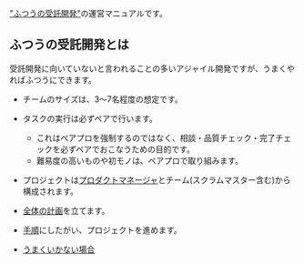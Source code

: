 ["ふつうの受託開発"](http://www.slideshare.net/kawasima/ss-15118922)の運営マニュアルです。

## ふつうの受託開発とは

受託開発に向いていないと言われることの多いアジャイル開発ですが、うまくやればふつうにできます。

- チームのサイズは、3～7名程度の想定です。
- タスクの実行は必ずペアで行います。
   - これはペアプロを強制するのではなく、相談・品質チェック・完了チェックを必ずペアでおこなうための目的です。
   - 難易度の高いものや初モノは、ペアプロで取り組みます。
- プロジェクトは[プロダクトマネージャ](./product_manager.md)とチーム(スクラムマスター含む)から構成されます。

- [全体の計画](./sprints_planning.md)を立てます。
- [手順](./rhythm.md)にしたがい、プロジェクトを進めます。
- [うまくいかない場合](./troubleshooting.md)
